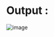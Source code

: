 # Output :
![image](https://github.com/Vimal-Shady/HTML-5/assets/144231334/64b79ea4-3de6-4620-94be-92bb7666e9f8)
